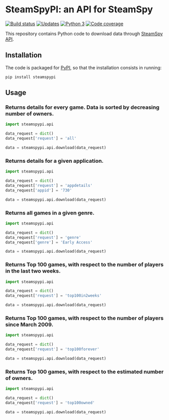 # SteamSpyPI: an API for SteamSpy

[![Build status][Build image]][Build] [![Updates][Dependency image]][PyUp] [![Python 3][Python3 image]][PyUp] [![Code coverage][Codecov image]][Codecov]

  [Build]: https://travis-ci.org/woctezuma/steamspypi
  [Build image]: https://travis-ci.org/woctezuma/steamspypi.svg?branch=master

  [PyUp]: https://pyup.io/repos/github/woctezuma/steamspypi/
  [Dependency image]: https://pyup.io/repos/github/woctezuma/steamspypi/shield.svg
  [Python3 image]: https://pyup.io/repos/github/woctezuma/steamspypi/python-3-shield.svg

  [Codecov]: https://codecov.io/gh/woctezuma/steamspypi
  [Codecov image]: https://codecov.io/gh/woctezuma/steamspypi/branch/master/graph/badge.svg

This repository contains Python code to download data through [SteamSpy API](https://steamspy.com/api.php).

## Installation

The code is packaged for [PyPI](https://pypi.org/project/steamspypi/), so that the installation consists in running:
```
pip install steamspypi
```

## Usage

### Returns details for every game. Data is sorted by decreasing number of owners.

```python
import steamspypi.api

data_request = dict()
data_request['request'] = 'all'

data = steamspypi.api.download(data_request)
```

### Returns details for a given application.

```python
import steamspypi.api

data_request = dict()
data_request['request'] = 'appdetails'
data_request['appid'] = '730'

data = steamspypi.api.download(data_request)
```

### Returns all games in a given genre.

```python
import steamspypi.api

data_request = dict()
data_request['request'] = 'genre'
data_request['genre'] = 'Early Access'

data = steamspypi.api.download(data_request)
```

### Returns Top 100 games, with respect to the number of players in the last two weeks.

```python
import steamspypi.api

data_request = dict()
data_request['request'] = 'top100in2weeks'

data = steamspypi.api.download(data_request)
```

### Returns Top 100 games, with respect to the number of players since March 2009.

```python
import steamspypi.api

data_request = dict()
data_request['request'] = 'top100forever'

data = steamspypi.api.download(data_request)
```

### Returns Top 100 games, with respect to the estimated number of owners.

```python
import steamspypi.api

data_request = dict()
data_request['request'] = 'top100owned'

data = steamspypi.api.download(data_request)
```
